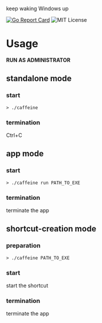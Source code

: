 keep waking Windows up

[![Go Report Card](https://goreportcard.com/badge/github.com/shu-go/caffeine)](https://goreportcard.com/report/github.com/shu-go/caffeine)
![MIT License](https://img.shields.io/badge/License-MIT-blue)

# Usage

**RUN AS ADMINISTRATOR**

## standalone mode

### start

```
> ./caffeine
```

### termination

Ctrl+C

## app mode

### start

```
> ./caffeine run PATH_TO_EXE
```

### termination

terminate the app

## shortcut-creation mode

### preparation

```
> ./caffeine PATH_TO_EXE
```

### start

start the shortcut

### termination

terminate the app
